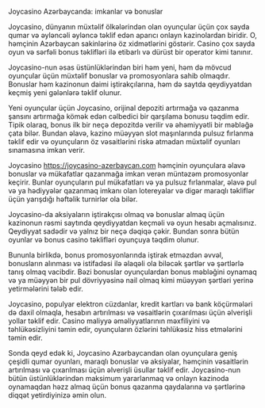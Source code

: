 Joycasino Azərbaycanda: imkanlar və bonuslar

Joycasino, dünyanın müxtəlif ölkələrindən olan oyunçular üçün çox sayda qumar və əyləncəli əyləncə təklif edən aparıcı onlayn kazinolardan biridir. O, həmçinin Azərbaycan sakinlərinə öz xidmətlərini göstərir. Casino çox sayda oyun və sərfəli bonus təklifləri ilə etibarlı və dürüst bir operator kimi tanınır.

Joycasino-nun əsas üstünlüklərindən biri həm yeni, həm də mövcud oyunçular üçün müxtəlif bonuslar və promosyonlara sahib olmaqdır. Bonuslar həm kazinonun daimi iştirakçılarına, həm də saytda qeydiyyatdan keçmiş yeni gələnlərə təklif olunur.

Yeni oyunçular üçün Joycasino, orijinal depoziti artırmağa və qazanma şansını artırmağa kömək edən cəlbedici bir qarşılama bonusu təqdim edir. Tipik olaraq, bonus ilk bir neçə depozitdə verilir və əhəmiyyətli bir məbləğə çata bilər. Bundan əlavə, kazino müəyyən slot maşınlarında pulsuz fırlanma təklif edir və oyunçuların öz vəsaitlərini riskə atmadan müxtəlif oyunları sınamasına imkan verir.

Joycasino https://joycasino-azerbaycan.com həmçinin oyunçulara əlavə bonuslar və mükafatlar qazanmağa imkan verən müntəzəm promosyonlar keçirir. Bunlar oyunçuların pul mükafatları və ya pulsuz fırlanmalar, əlavə pul və ya hədiyyələr qazanmaq imkanı olan lotereyalar və digər maraqlı təkliflər üçün yarışdığı həftəlik turnirlər ola bilər.

Joycasino-da aksiyaların iştirakçısı olmaq və bonuslar almaq üçün kazinonun rəsmi saytında qeydiyyatdan keçməli və oyun hesabı açmalısınız. Qeydiyyat sadədir və yalnız bir neçə dəqiqə çəkir. Bundan sonra bütün oyunlar və bonus casino təklifləri oyunçuya təqdim olunur.

Bununla birlikdə, bonus promosyonlarında iştirak etməzdən əvvəl, bonusların alınması və istifadəsi ilə əlaqəli ola biləcək şərtlər və şərtlərlə tanış olmaq vacibdir. Bəzi bonuslar oyunçulardan bonus məbləğini oynamaq və ya müəyyən bir pul dövriyyəsinə nail olmaq kimi müəyyən şərtləri yerinə yetirmələrini tələb edir.

Joycasino, populyar elektron cüzdanlar, kredit kartları və bank köçürmələri də daxil olmaqla, hesabın artırılması və vəsaitlərin çıxarılması üçün əlverişli yollar təklif edir. Casino maliyyə əməliyyatlarının məxfiliyini və təhlükəsizliyini təmin edir, oyunçuların özlərini təhlükəsiz hiss etmələrini təmin edir.

Sonda qeyd edək ki, Joycasino Azərbaycandan olan oyunçulara geniş çeşidli qumar oyunları, maraqlı bonuslar və aksiyalar, həmçinin vəsaitlərin artırılması və çıxarılması üçün əlverişli üsullar təklif edir. Joycasino-nun bütün üstünlüklərindən maksimum yararlanmaq və onlayn kazinoda oynamaqdan həzz almaq üçün bonus qazanma qaydalarına və şərtlərinə diqqət yetirdiyinizə əmin olun.
